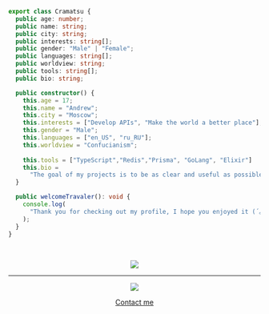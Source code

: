 ```ts
export class Cramatsu {
  public age: number;
  public name: string;
  public city: string;
  public interests: string[];
  public gender: "Male" | "Female";
  public languages: string[];
  public worldview: string;
  public tools: string[];
  public bio: string;

  public constructor() {
    this.age = 17;
    this.name = "Andrew";
    this.city = "Moscow";
    this.interests = ["Develop APIs", "Make the world a better place"];
    this.gender = "Male";
    this.languages = ["en_US", "ru_RU"];
    this.worldview = "Confucianism";
    
    this.tools = ["TypeScript","Redis","Prisma", "GoLang", "Elixir"]
    this.bio =
      "The goal of my projects is to be as clear and useful as possible for beginners. After all, once upon a time, in February 2020, as a 14-year-old youth, I began to master programming";
  }

  public welcomeTravaler(): void {
    console.log(
      "Thank you for checking out my profile, I hope you enjoyed it (´｡• ᵕ •｡`) ♡"
    );
  }
}
```

<br/>

<p align="center" style="justifyContent: row">
  <img src="https://github-readme-stats.vercel.app/api?username=cramatsu&theme=omni&show_icons=true">
 </p>

<hr/>

<p align="center">
  <img align="center" src="https://lanyard.cnrad.dev/api/226622016986415104"/>
<p/>

<p align="center">
  <a href="https://linktr.ee/cramatsu" target="_blank">Contact me</a>
<p/>

